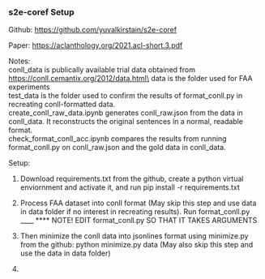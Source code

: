 ### s2e-coref Setup

Github: https://github.com/yuvalkirstain/s2e-coref

Paper: https://aclanthology.org/2021.acl-short.3.pdf

Notes:\
conll_data is publically available trial data obtained from https://conll.cemantix.org/2012/data.html\
data is the folder used for FAA experiments\
test_data is the folder used to confirm the results of format_conll.py in recreating conll-formatted data.\
create_conll_raw_data.ipynb generates conll_raw.json from the data in conll_data. It reconstructs the original sentences in a normal, readable format.\
check_format_conll_acc.ipynb compares the results from running format_conll.py on conll_raw.json and the gold data in conll_data.

Setup:

1. Download requirements.txt from the github, create a python virtual enviornment and activate it, and run pip install -r requirements.txt

2. Process FAA dataset into conll format (May skip this step and use data in data folder if no interest in recreating results). Run format_conll.py ____ **** NOTE! EDIT format_conll.py SO THAT IT TAKES ARGUMENTS

3. Then minimize the conll data into jsonlines format using minimize.py from the github: python minimize.py data (May also skip this step and use the data in data folder)

4. 